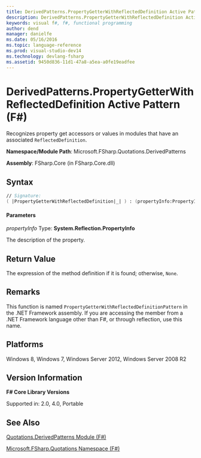 ```yaml
---
title: DerivedPatterns.PropertyGetterWithReflectedDefinition Active Pattern (F#)
description: DerivedPatterns.PropertyGetterWithReflectedDefinition Active Pattern (F#)
keywords: visual f#, f#, functional programming
author: dend
manager: danielfe
ms.date: 05/16/2016
ms.topic: language-reference
ms.prod: visual-studio-dev14
ms.technology: devlang-fsharp
ms.assetid: 9450d836-11d1-47a8-a5ea-a0fe19eadfee 
---
```


# DerivedPatterns.PropertyGetterWithReflectedDefinition Active Pattern (F#)

Recognizes property get accessors or values in modules that have an associated `ReflectedDefinition`.

**Namespace/Module Path**: Microsoft.FSharp.Quotations.DerivedPatterns

**Assembly**: FSharp.Core (in FSharp.Core.dll)


## Syntax

```fsharp
// Signature:
( |PropertyGetterWithReflectedDefinition|_| ) : (propertyInfo:PropertyInfo) -> Expr option
```

#### Parameters
*propertyInfo*
Type: **System.Reflection.PropertyInfo**


The description of the property.

## Return Value

The expression of the method definition if it is found; otherwise, `None`.

## Remarks
This function is named `PropertyGetterWithReflectedDefinitionPattern` in the .NET Framework assembly. If you are accessing the member from a .NET Framework language other than F#, or through reflection, use this name.


## Platforms
Windows 8, Windows 7, Windows Server 2012, Windows Server 2008 R2

## Version Information
**F# Core Library Versions**

Supported in: 2.0, 4.0, Portable

## See Also
[Quotations.DerivedPatterns Module &#40;F&#35;&#41;](Quotations.DerivedPatterns-Module-%5BFSharp%5D.md)

[Microsoft.FSharp.Quotations Namespace &#40;F&#35;&#41;](Microsoft.FSharp.Quotations-Namespace-%5BFSharp%5D.md)